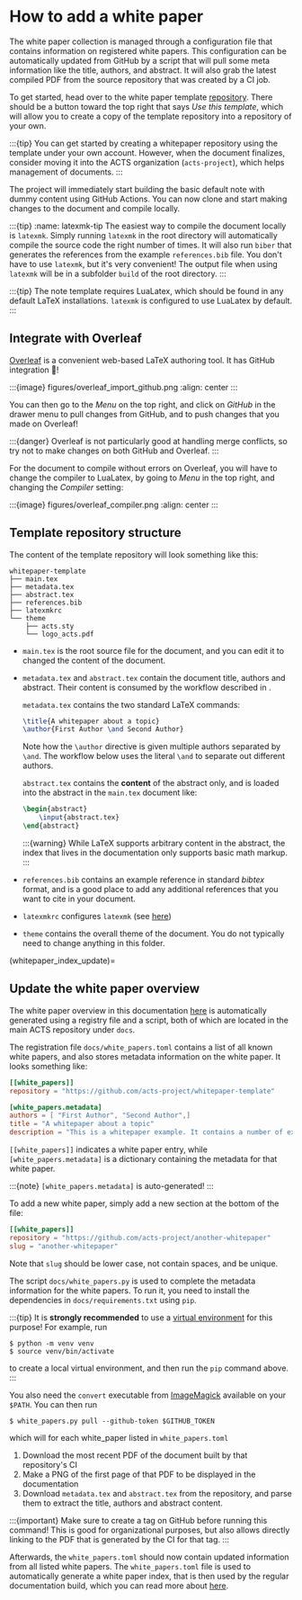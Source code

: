 # How to add a white paper

The white paper collection is managed through a configuration file that
contains information on registered white papers. This configuration can be
automatically updated from GitHub by a script that will pull some meta
information like the title, authors, and abstract. It will also grab the
latest compiled PDF from the source repository that was created by a
CI job.

To get started, head over to the white paper template
[repository](https://github.com/acts-project/whitepaper-template). There
should be a button toward the top right that says *Use this template*,
which will allow you to create a copy of the template
repository into a repository of your own.

:::{tip}
You can get started by creating a whitepaper repository using the template
under your own account. However, when the document finalizes, consider
moving it into the ACTS organization (`acts-project`), which helps
management of documents.
:::

The project will immediately start building the basic default note with
dummy content using GitHub Actions. You can now clone and start making
changes to the document and compile locally. 

:::{tip}
:name: latexmk-tip
The easiest way to compile the document locally is `latexmk`. Simply running `latexmk`
in the root directory will automatically compile the source code the right
number of times. It will also run `biber` that generates the references from the
example `references.bib` file. You don't have to use `latexmk`, but it's very
convenient! The output file when using `latexmk` will be in a subfolder `build`
of the root directory.
:::

:::{tip}
The note template requires LuaLatex, which should be found in any default
LaTeX installations. `latexmk` is configured to use LuaLatex by default.
:::

## Integrate with Overleaf

[Overleaf](https://www.overleaf.com) is a convenient web-based LaTeX authoring tool. It has GitHub integration 🎉!

:::{image} figures/overleaf_import_github.png
:align: center
:::

You can then go to the *Menu* on the top right, and click on *GitHub* in the drawer menu to pull changes from GitHub, and to push changes that you made on Overleaf!

:::{danger}
Overleaf is not particularly good at handling merge conflicts, so try not to make changes on both GitHub and Overleaf.
:::

For the document to compile without errors on Overleaf, you will have to change the compiler to LuaLatex, by going to *Menu* in the top right, and changing the *Compiler* setting:

:::{image} figures/overleaf_compiler.png
:align: center
:::

## Template repository structure

The content of the template repository will look something like this:

```console
whitepaper-template
├── main.tex
├── metadata.tex
├── abstract.tex
├── references.bib
├── latexmkrc
└── theme
    ├── acts.sty
    └── logo_acts.pdf
```

- `main.tex` is the root source file for the document, and you can edit it to
changed the content of the document.

- `metadata.tex` and `abstract.tex` contain the document title, authors and
   abstract. Their content is consumed by the workflow described in
   [](#whitepaper_index_update).

   `metadata.tex` contains the two standard LaTeX commands:

   ```tex
   \title{A whitepaper about a topic}
   \author{First Author \and Second Author}
   ```

   Note how the `\author` directive is given multiple authors separated by `\and`.
   The workflow below uses the literal `\and` to separate out different authors.

   `abstract.tex` contains the **content** of the abstract only, and is loaded
   into the abstract in the `main.tex` document like:

   ```tex
   \begin{abstract}
       \input{abstract.tex}
   \end{abstract}
   ```

   :::{warning}
   While LaTeX supports arbitrary content in the abstract, the index that lives in
   the documentation only supports basic math markup.
   :::

- `references.bib` contains an example reference in standard *bibtex* format, and
  is a good place to add any additional references that you want to cite in 
  your document.

- `latexmkrc` configures `latexmk` (see [here](#latexmk-tip))

- `theme` contains the overall theme of the document. You do not typically need 
  to change anything in this folder.

(whitepaper_index_update)=
## Update the white paper overview

The white paper overview in this documentation [here](#white-paper-index) is
automatically generated using a registry file and a script, both of which are
located in the main ACTS repository under `docs`.

The registration file `docs/white_papers.toml` contains a list of all
known white papers, and also stores metadata information on the white paper. It looks something like:

```toml
[[white_papers]]
repository = "https://github.com/acts-project/whitepaper-template"

[white_papers.metadata]
authors = [ "First Author", "Second Author",]
title = "A whitepaper about a topic"
description = "This is a whitepaper example. It contains a number of example\npatterns, layouts etc.\nSimple math like $a + b = c$ or even $\\sqrt{s} = 14$ TeV is supported!\n\nQuisque ullamcorper placerat ipsum. Cras nibh. Morbi vel justo vitae lacus\ntincidunt ultrices. Lorem ipsum dolor sit amet, consectetuer adipiscing elit. In hac\nhabitasse platea dictumst. Integer tempus convallis augue. Etiam facilisis. Nunc\nelementum fermentum wisi. Aenean placerat. Ut imperdiet, enim sed gravida\nsollicitudin, felis odio placerat quam, ac pulvinar elit purus eget enim. Nunc vitae\ntortor. Proin tempus nibh sit amet nisl. Vivamus quis tortor vitae risus porta\nvehicula."
```

`[[white_papers]]` indicates a white paper entry, while `[white_papers.metadata]` is a dictionary containing the metadata for that white paper.

:::{note}
`[white_papers.metadata]` is auto-generated!
:::

To add a new white paper, simply add a new section at the bottom of the file:

```toml
[[white_papers]]
repository = "https://github.com/acts-project/another-whitepaper"
slug = "another-whitepaper"
```

Note that `slug` should be lower case, not contain spaces, and be unique.

The script `docs/white_papers.py` is used to complete the metadata information
for the white papers. To run it, you need to install the dependencies in
`docs/requirements.txt` using `pip`.

:::{tip}
It is **strongly recommended** to use a [virtual
environment](https://realpython.com/python-virtual-environments-a-primer/) for
this purpose! For example, run 

```console
$ python -m venv venv
$ source venv/bin/activate
```

to create a local virtual environment, and then run the `pip` command above.
:::

You also need the `convert` executable from
[ImageMagick](https://imagemagick.org/) available on your `$PATH`.  You can
then run 

```console
$ white_papers.py pull --github-token $GITHUB_TOKEN
```

which will for each white_paper listed in `white_papers.toml`

1. Download the most recent PDF of the document built by that repository's CI
2. Make a PNG of the first page of that PDF to be displayed in the documentation
3. Download `metadata.tex` and `abstract.tex` from the repository, and parse 
   them to extract the title, authors and abstract content.

:::{important}
Make sure to create a tag on GitHub before running this command! This is good
for organizational purposes, but also allows directly linking to the PDF that
is generated by the CI for that tag.
:::

Afterwards, the `white_papers.toml` should now contain updated information from
all listed white papers. The `white_papers.toml` file is used to automatically
generate a white paper index, that is then used by the regular documentation
build, which you can read more about [here](#build_docs).

